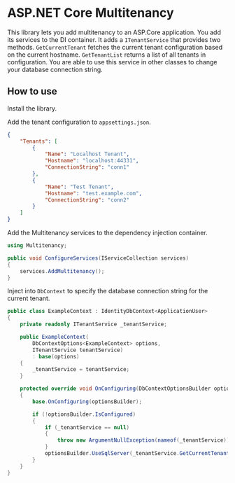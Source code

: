 # ASP.NET Core Multitenancy

This library lets you add multitenancy to an ASP.Core application. You add its services to the DI container.
It adds a `ITenantService` that provides two methods. `GetCurrentTenant` fetches the current tenant configuration
based on the current hostname. `GetTenantList` returns a list of all tenants in configuration. You are able to use
this service in other classes to change your database connection string.

## How to use

Install the library.

Add the tenant configuration to `appsettings.json`.

```json
{
    "Tenants": [
        {
            "Name": "Localhost Tenant",
            "Hostname": "localhost:44331",
            "ConnectionString": "conn1"
        },
        {
            "Name": "Test Tenant",
            "Hostname": "test.example.com",
            "ConnectionString": "conn2"
        }
    ]
}
```

Add the Multitenancy services to the dependency injection container.

```csharp
using Multitenancy;

public void ConfigureServices(IServiceCollection services)
{
    services.AddMultitenancy();
}
```

Inject into `DbContext` to specify the database connection string for the current tenant.


```csharp
public class ExampleContext : IdentityDbContext<ApplicationUser>
{
    private readonly ITenantService _tenantService;

    public ExampleContext(
        DbContextOptions<ExampleContext> options,
        ITenantService tenantService)
        : base(options)
    {
        _tenantService = tenantService;
    }

    protected override void OnConfiguring(DbContextOptionsBuilder optionsBuilder)
    {
        base.OnConfiguring(optionsBuilder);

        if (!optionsBuilder.IsConfigured)
        {
            if (_tenantService == null)
            {
                throw new ArgumentNullException(nameof(_tenantService));
            }
            optionsBuilder.UseSqlServer(_tenantService.GetCurrentTenant().ConnectionString);
        }
    }
}
```
